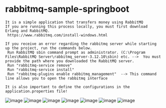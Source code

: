 # rabbitmq-sample-springboot

    It is a simple application that transfers money using RabbitMQ
    If you are running this process locally, you must first download Erlang and RabbitMQ.
     https://www.rabbitmq.com/install-windows.html

    If you receive an error regarding the rabbitmq server while starting up the project, run the commands below.
     Run RabbitMQ sbin command prompt as administrator. (C:\Program Files\RabbitMQ Server\rabbitmq_server-3.12.10\sbin) etc. -->  You must provide the path where you downloaded the RabbitMQ server.
     Run "rabbitmq-service remove"
     Run "rabbitmq-service install"
     Run "rabbitmq-plugins enable rabbitmq_management"  --> This command line allows you to open the rabbitmq interface

    It is also important to define the configurations in the application.properties file!

  ![image](https://github.com/hilaldiler/springboot-rabbitmq-sample/assets/30439601/33cc40a2-f447-42a4-ae57-716b1eb8db5b)
  ![image](https://github.com/hilaldiler/springboot-rabbitmq-sample/assets/30439601/13ce64cb-5688-4baf-98f7-18ccc34c77fa)
  ![image](https://github.com/hilaldiler/springboot-rabbitmq-sample/assets/30439601/c9b9b0b3-8ea9-49fe-bb71-85074cce2423)
  ![image](https://github.com/hilaldiler/springboot-rabbitmq-sample/assets/30439601/44590121-a64a-4866-bb99-65cea8cf4270)
  ![image](https://github.com/hilaldiler/springboot-rabbitmq-sample/assets/30439601/ebb888a7-517b-46ac-bf98-20f1cb7ee8ae)
  ![image](https://github.com/hilaldiler/springboot-rabbitmq-sample/assets/30439601/45a958dd-32f9-4218-b9ee-c73f5c93c59d)
  ![image](https://github.com/hilaldiler/springboot-rabbitmq-sample/assets/30439601/df425000-c4c1-48e5-9271-7f10fefc2706)




 
